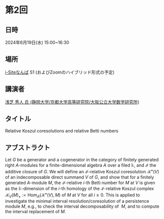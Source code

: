 
<script type="text/x-mathjax-config">MathJax.Hub.Config({tex2jax:{inlineMath:[['\$','\$'],['\\(','\\)']],processEscapes:true},CommonHTML: {matchFontHeight:false}});</script>
<script type="text/javascript" async src="https://cdnjs.cloudflare.com/ajax/libs/mathjax/2.7.1/MathJax.js?config=TeX-MML-AM_CHTML"></script>

# 第2回

## 日時
2024年6月19日(水) 15:00~16:30

## 場所
[i-Siteなんば](https://www.omu.ac.jp/isite/) S1
(およびZoomのハイブリッド形式の予定)

## 講演者
[浅芝 秀人 氏 (静岡大学/京都大学高等研究院/大阪公立大学数学研究所)](https://wwp.shizuoka.ac.jp/asashiba/hideto-asashibas-website/)

## タイトル
Relative Koszul coresolutions and relative Betti numbers


## アブストラクト
Let $G$ be a generator and a cogenerator in the category of finitely generated
right $A$-modules for a finite-dimensional algebra $A$ over a filed $\Bbbk$,
and $\mathcal{I}$ the additive closure of $G$.
We will define an $\mathcal{I}$-relative Koszul coresolution $\mathcal{K}^{\bullet}(V)$
of an indecomposable direct summand $V$ of $G$, and
show that for a finitely generated $A$-module $M$,
the $\mathcal{I}$-relative $i$-th Betti number for $M$ at $V$
is given as the $\Bbbk$-dimension of the $i$-th homology of the
$\mathcal{I}$-relative Koszul complex
${\mathcal{K}_{V}(M)} _{\bullet}:=\mathrm{Hom}_A(\mathcal{K}^{\bullet}(V),M)$
of $M$ at $V$ for all $i \geq 0$.
This is applied to investigate the minimal interval resolution/coresolution
of a persistence module $M$,
e.g., to check the interval decomposability of  $M$, and to compute
the interval replacement of $M$.

